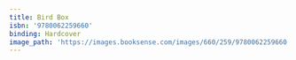 ```yaml
---
title: Bird Box
isbn: '9780062259660'
binding: Hardcover
image_path: 'https://images.booksense.com/images/660/259/9780062259660.jpg'
---
```



